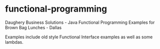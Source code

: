 # functional-programming
Daughery Business Solutions - Java Functional Programming Examples for Brown Bag Lunches - Dallas

Examples include old style Functional Interface examples as well as some lambdas.
